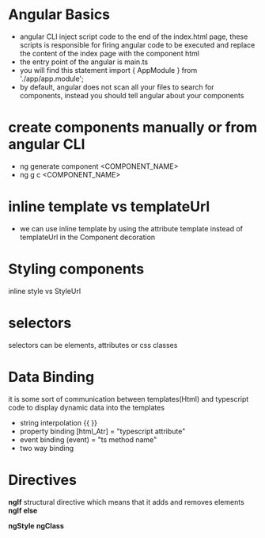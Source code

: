 # Angular Basics

-  angular CLI inject script code to the end of the index.html page, these scripts is responsible for firing angular code to be executed and replace the content of the index page with the component html
-  the entry point of the angular is main.ts
-  you will find this statement import { AppModule } from './app/app.module';
-  by default, angular does not scan all your files to search for components, instead you should tell angular about your components

# create components  manually or from angular CLI
-  ng generate component <COMPONENT_NAME>
-  ng g c <COMPONENT_NAME>

# inline template vs templateUrl
- we can use inline template by using the attribute template instead of templateUrl in the Component decoration

# Styling components
  inline style vs StyleUrl

# selectors
selectors can be elements, attributes or css classes


# Data Binding
it is some sort of communication between templates(Html) and typescript code to display dynamic data into the templates
-  string interpolation
    {{  }}
-  property binding
  [html_Atr] = "typescript attribute"
-  event binding
  (event) = "ts method name"
-  two way binding

# Directives 

**ngIf** structural directive which means that it adds and removes elements
**ngIf else**

**ngStyle**
**ngClass**


